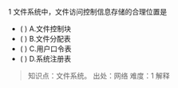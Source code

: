 1
文件系统中，文件访问控制信息存储的合理位置是
- ( ) A.文件控制块 
- ( ) B.文件分配表 
- ( ) C.用户口令表 
- ( ) D.系统注册表

> 知识点：文件系统。
> 出处：网络
> 难度：1
> 解释
